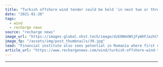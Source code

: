 ```yaml
---
title: "Turkish offshore wind tender could be held 'in next two or three years', says World Bank"
date: "2021-01-20"
tags: 
  - wind
  - recharge news
source: "recharge news"
image_url: "https://images-global.nhst.tech/image/dzE0NmVWSjFyWXFJazhCVCtrMlEzN2l3MTZGbzIwMVJhWWxKZktSYU42az0=/nhst/binary/9960b4bede94a33246672176a3f06fae"
image_fp: "/assets/img/post_thumbnails/39.jpg"
lead: "Financial institute also sees potential in Romania where first offshore wind legislation is being mulled"
article_url: "https://www.rechargenews.com/wind/turkish-offshore-wind-tender-could-be-held-in-next-two-or-three-years-says-world-bank/2-1-948061"
---
```


---
